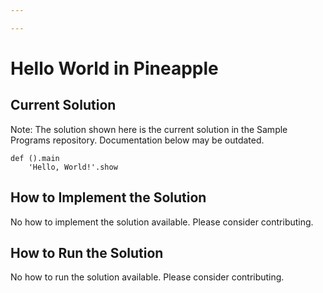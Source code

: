```yaml
---

---
```


# Hello World in Pineapple

## Current Solution

Note: The solution shown here is the current solution in the Sample Programs repository. Documentation below may be outdated.

```Pineapple
def ().main
    'Hello, World!'.show

```

## How to Implement the Solution

No how to implement the solution available. Please consider contributing.

## How to Run the Solution

No how to run the solution available. Please consider contributing.